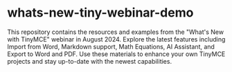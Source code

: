 # whats-new-tiny-webinar-demo
This repository contains the resources and examples from the "What's New with TinyMCE" webinar in August 2024. Explore the latest features including Import from Word, Markdown support, Math Equations, AI Assistant, and Export to Word and PDF. Use these materials to enhance your own TinyMCE projects and stay up-to-date with the newest capabilities.
